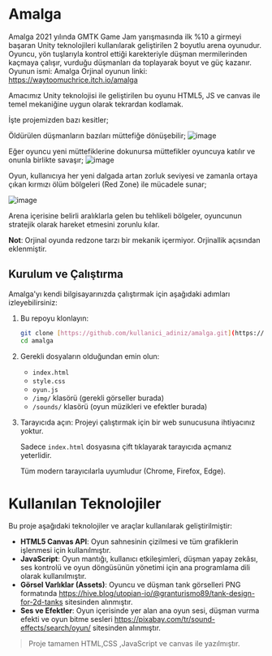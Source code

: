 #  Amalga
Amalga 2021 yılında GMTK Game Jam yarışmasında ilk %10 a girmeyi başaran Unity teknolojileri kullanılarak geliştirilen 2 boyutlu arena oyunudur. Oyuncu, yön tuşlarıyla kontrol ettiği karekteriyle düşman mermilerinden kaçmaya çalışır, vurduğu düşmanları da toplayarak boyut ve güç kazanır.
Oyunun ismi: Amalga
Orjinal oyunun linki: https://waytoomuchrice.itch.io/amalga

Amacımız Unity teknolojisi ile geliştirilen bu oyunu HTML5, JS ve canvas ile temel mekaniğine uygun olarak tekrardan kodlamak.

İşte projemizden bazı kesitler;

Öldürülen düşmanların bazıları müttefiğe dönüşebilir; 
![image](https://github.com/user-attachments/assets/c6bebbeb-e1b8-45a4-a834-001376a21241)

Eğer oyuncu yeni müttefiklerine dokunursa müttefikler oyuncuya katılır ve onunla birlikte savaşır;
![image](https://github.com/user-attachments/assets/95b9d17c-1c53-49f1-94a6-baa9fcc366c9)

Oyun, kullanıcıya her yeni dalgada artan zorluk seviyesi ve zamanla ortaya çıkan kırmızı ölüm bölgeleri (Red Zone) ile mücadele sunar;

![image](https://github.com/user-attachments/assets/3b137f2b-40ea-458c-a562-fd9380298454)

Arena içerisine belirli aralıklarla gelen bu tehlikeli bölgeler, oyuncunun stratejik olarak hareket etmesini zorunlu kılar.

**Not**: Orjinal oyunda redzone tarzı bir mekanik içermiyor. Orjinallik açısından eklenmiştir.

##  Kurulum ve Çalıştırma

Amalga'yı kendi bilgisayarınızda çalıştırmak için aşağıdaki adımları izleyebilirsiniz:

1.  Bu repoyu klonlayın:

    ```bash
    git clone [https://github.com/kullanici_adiniz/amalga.git](https://github.com/kullanici_adiniz/amalga.git)
    cd amalga
    ```

2.  Gerekli dosyaların olduğundan emin olun:
    * `index.html`
    * `style.css`
    * `oyun.js`
    * `/img/` klasörü (gerekli görseller burada)
    * `/sounds/` klasörü (oyun müzikleri ve efektler burada)

3.  Tarayıcıda açın:
    Projeyi çalıştırmak için bir web sunucusuna ihtiyacınız yoktur.

    Sadece `index.html` dosyasına çift tıklayarak tarayıcıda açmanız yeterlidir.

    Tüm modern tarayıcılarla uyumludur (Chrome, Firefox, Edge).

 #  Kullanılan Teknolojiler

Bu proje aşağıdaki teknolojiler ve araçlar kullanılarak geliştirilmiştir:

*  **HTML5 Canvas API**: Oyun sahnesinin çizilmesi ve tüm grafiklerin işlenmesi için kullanılmıştır.
*  **JavaScript**: Oyun mantığı, kullanıcı etkileşimleri, düşman yapay zekâsı, ses kontrolü ve oyun döngüsünün yönetimi için ana programlama dili olarak kullanılmıştır.
*  **Görsel Varlıklar (Assets)**: Oyuncu ve düşman tank görselleri PNG formatında https://hive.blog/utopian-io/@granturismo89/tank-design-for-2d-tanks sitesinden alınmıştır.
*  **Ses ve Efektler**: Oyun içerisinde yer alan ana oyun sesi, düşman vurma efekti ve oyun bitme sesleri https://pixabay.com/tr/sound-effects/search/oyun/ sitesinden alınmıştır.


   
>  Proje tamamen HTML,CSS ,JavaScript ve canvas ile  yazılmıştır.
